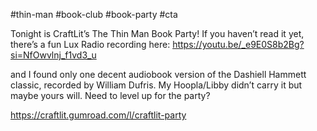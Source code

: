 #thin-man #book-club #book-party #cta 

Tonight is CraftLit’s The Thin Man Book Party! If you haven’t read it yet, there’s a fun Lux Radio recording here: 
https://youtu.be/_e9E0S8b2Bg?si=NfOwvlnj_f1vd3_u 

and I found only one decent audiobook version of the Dashiell Hammett classic, recorded by William Dufris. My Hoopla/Libby didn’t carry it but maybe yours will. 
Need to level up for the party? 

https://craftlit.gumroad.com/l/craftlit-party